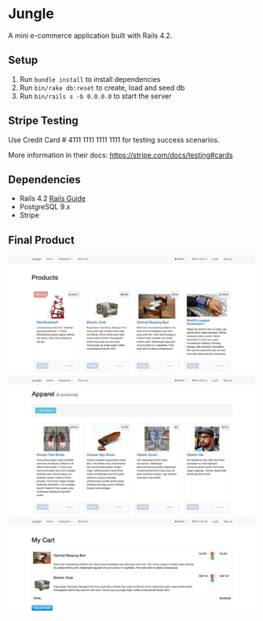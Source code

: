 # Jungle

A mini e-commerce application built with Rails 4.2.


## Setup

1. Run `bundle install` to install dependencies
2. Run `bin/rake db:reset` to create, load and seed db
8. Run `bin/rails s -b 0.0.0.0` to start the server

## Stripe Testing

Use Credit Card # 4111 1111 1111 1111 for testing success scenarios.

More information in their docs: <https://stripe.com/docs/testing#cards>

## Dependencies

* Rails 4.2 [Rails Guide](http://guides.rubyonrails.org/v4.2/)
* PostgreSQL 9.x
* Stripe

## Final Product

!["All Categories"](https://github.com/AtaAnsari/jungle/blob/master/docs/all%20products.png)
!["Apparel Category"](https://github.com/AtaAnsari/jungle/blob/master/docs/Apparel%20category.png)
!["Cart"](https://github.com/AtaAnsari/jungle/blob/master/docs/cart.png)
